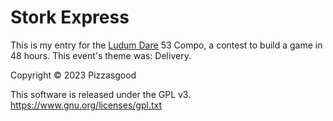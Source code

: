 # Stork Express

This is my entry for the [Ludum Dare](https://ldjam.com) 53 Compo, a contest to build a game in 48 hours.  This event's theme was: Delivery.

Copyright © 2023 Pizzasgood

This software is released under the GPL v3.
<https://www.gnu.org/licenses/gpl.txt>

